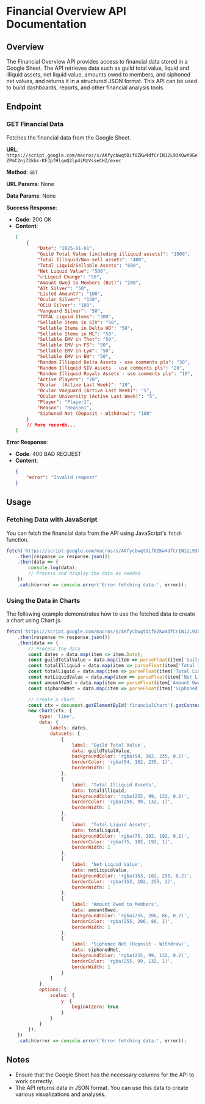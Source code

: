 # Financial Overview API Documentation

## Overview
The Financial Overview API provides access to financial data stored in a Google Sheet. The API retrieves data such as guild total value, liquid and illiquid assets, net liquid value, amounts owed to members, and siphoned net values, and returns it in a structured JSON format. This API can be used to build dashboards, reports, and other financial analysis tools.

## Endpoint
### GET Financial Data
Fetches the financial data from the Google Sheet.

**URL**: `https://script.google.com/macros/s/AKfycbwqtDif0ZKw4dfCrIN12L93XQwX9GeZPmC2nj72kbs-KFJpfHlqoQ2lp4iMzVsseCHZ/exec`

**Method**: `GET`

**URL Params**: None

**Data Params**: None

**Success Response**:
- **Code**: 200 OK
- **Content**:
    ```json
    [
        {
            "Date": "2025-01-01",
            "Guild Total Value (including illiquid assets)": "1000",
            "Total Illiquid/Non-sell assets": "400",
            "Total Liquid/Sellable Assets": "600",
            "Net Liquid Value": "500",
            "📈Liquid Change": "50",
            "Amount Owed to Members (Bot)": "200",
            "Alt Silver": "50",
            "Listed Amount?": "100",
            "Ocular Silver": "150",
            "OCLU Silver": "100",
            "Vanguard Silver": "50",
            "TOTAL Liquid Items": "300",
            "Sellable Items in SIV": "50",
            "Sellable Items in Delta HO": "50",
            "Sellable Items in ML": "50",
            "Sellable EMV in Thet": "50",
            "Sellable EMV in FS": "50",
            "Sellable EMV in Lym": "50",
            "Sellable EMV in BW": "50",
            "Random Illiquid Delta Assets - use comments pls": "30",
            "Random Illiquid SIV Assets - use comments pls": "20",
            "Random Illiquid Royals Assets - use comments pls": "10",
            "Active Players": "20",
            "Ocular  (Active Last Week)": "10",
            "Ocular Vanguard (Active Last Week)": "5",
            "Ocular University (Active Last Week)": "5",
            "Player": "Player1",
            "Reason": "Reason1",
            "Siphoned Net (Deposit - Withdraw)": "100"
        }
        // More records...
    ]
    ```

**Error Response**:
- **Code**: 400 BAD REQUEST
- **Content**:
    ```json
    {
        "error": "Invalid request"
    }
    ```

## Usage
### Fetching Data with JavaScript
You can fetch the financial data from the API using JavaScript's `fetch` function.

```javascript
fetch('https://script.google.com/macros/s/AKfycbwqtDif0ZKw4dfCrIN12L93XQwX9GeZPmC2nj72kbs-KFJpfHlqoQ2lp4iMzVsseCHZ/exec')
    .then(response => response.json())
    .then(data => {
        console.log(data);
        // Process and display the data as needed
    })
    .catch(error => console.error('Error fetching data:', error));
```

### Using the Data in Charts
The following example demonstrates how to use the fetched data to create a chart using Chart.js.

```javascript
fetch('https://script.google.com/macros/s/AKfycbwqtDif0ZKw4dfCrIN12L93XQwX9GeZPmC2nj72kbs-KFJpfHlqoQ2lp4iMzVsseCHZ/exec')
    .then(response => response.json())
    .then(data => {
        // Process the data
        const dates = data.map(item => item.Date);
        const guildTotalValue = data.map(item => parseFloat(item['Guild Total Value (including illiquid assets)']));
        const totalIlliquid = data.map(item => parseFloat(item['Total Illiquid/Non-sell assets']));
        const totalLiquid = data.map(item => parseFloat(item['Total Liquid/Sellable Assets']));
        const netLiquidValue = data.map(item => parseFloat(item['Net Liquid Value']));
        const amountOwed = data.map(item => parseFloat(item['Amount Owed to Members (Bot)']));
        const siphonedNet = data.map(item => parseFloat(item['Siphoned Net (Deposit - Withdraw)']));

        // Create a chart
        const ctx = document.getElementById('financialChart').getContext('2d');
        new Chart(ctx, {
            type: 'line',
            data: {
                labels: dates,
                datasets: [
                    {
                        label: 'Guild Total Value',
                        data: guildTotalValue,
                        backgroundColor: 'rgba(54, 162, 235, 0.2)',
                        borderColor: 'rgba(54, 162, 235, 1)',
                        borderWidth: 1
                    },
                    {
                        label: 'Total Illiquid Assets',
                        data: totalIlliquid,
                        backgroundColor: 'rgba(255, 99, 132, 0.2)',
                        borderColor: 'rgba(255, 99, 132, 1)',
                        borderWidth: 1
                    },
                    {
                        label: 'Total Liquid Assets',
                        data: totalLiquid,
                        backgroundColor: 'rgba(75, 192, 192, 0.2)',
                        borderColor: 'rgba(75, 192, 192, 1)',
                        borderWidth: 1
                    },
                    {
                        label: 'Net Liquid Value',
                        data: netLiquidValue,
                        backgroundColor: 'rgba(153, 102, 255, 0.2)',
                        borderColor: 'rgba(153, 102, 255, 1)',
                        borderWidth: 1
                    },
                    {
                        label: 'Amount Owed to Members',
                        data: amountOwed,
                        backgroundColor: 'rgba(255, 206, 86, 0.2)',
                        borderColor: 'rgba(255, 206, 86, 1)',
                        borderWidth: 1
                    },
                    {
                        label: 'Siphoned Net (Deposit - Withdraw)',
                        data: siphonedNet,
                        backgroundColor: 'rgba(255, 99, 132, 0.2)',
                        borderColor: 'rgba(255, 99, 132, 1)',
                        borderWidth: 1
                    }
                ]
            },
            options: {
                scales: {
                    y: {
                        beginAtZero: true
                    }
                }
            }
        });
    })
    .catch(error => console.error('Error fetching data:', error));
```

## Notes
- Ensure that the Google Sheet has the necessary columns for the API to work correctly.
- The API returns data in JSON format. You can use this data to create various visualizations and analyses.